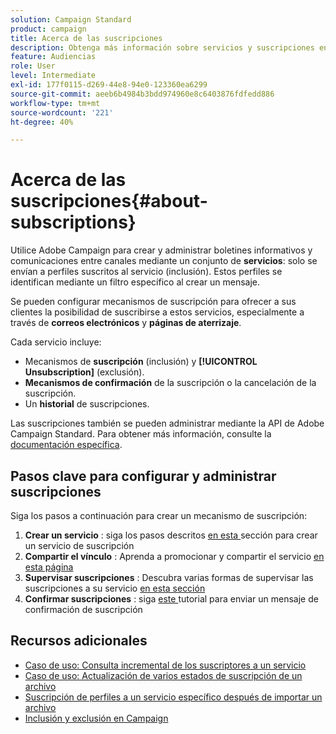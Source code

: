 ```yaml
---
solution: Campaign Standard
product: campaign
title: Acerca de las suscripciones
description: Obtenga más información sobre servicios y suscripciones en Campaign Standard.
feature: Audiencias
role: User
level: Intermediate
exl-id: 177f0115-d269-44e8-94e0-123360ea6299
source-git-commit: aeeb6b4984b3bdd974960e8c6403876fdfedd886
workflow-type: tm+mt
source-wordcount: '221'
ht-degree: 40%

---
```


# Acerca de las suscripciones{#about-subscriptions}

Utilice Adobe Campaign para crear y administrar boletines informativos y comunicaciones entre canales mediante un conjunto de **servicios**: solo se envían a perfiles suscritos al servicio (inclusión). Estos perfiles se identifican mediante un filtro específico al crear un mensaje.

Se pueden configurar mecanismos de suscripción para ofrecer a sus clientes la posibilidad de suscribirse a estos servicios, especialmente a través de **correos electrónicos** y **páginas de aterrizaje**.

Cada servicio incluye:

* Mecanismos de **suscripción** (inclusión) y **[!UICONTROL Unsubscription]** (exclusión).
* **Mecanismos de confirmación** de la suscripción o la cancelación de la suscripción.
* Un **historial** de suscripciones.

Las suscripciones también se pueden administrar mediante la API de Adobe Campaign Standard. Para obtener más información, consulte la [documentación específica](../../api/using/creating-a-service.md).

## Pasos clave para configurar y administrar suscripciones

Siga los pasos a continuación para crear un mecanismo de suscripción:

1. **Crear un servicio** : siga los pasos descritos  [en esta ](../../audiences/using/creating-a-service.md) sección para crear un servicio de suscripción
1. **Compartir el vínculo** : Aprenda a promocionar y compartir el servicio  [en esta página](../../audiences/using/promoting-a-service.md)
1. **Supervisar suscripciones** : Descubra varias formas de supervisar las suscripciones a su servicio  [en esta sección](../../audiences/using/monitoring-subscriptions.md)
1. **Confirmar suscripciones** : siga  [este ](../../audiences/using/confirming-subscription-to-a-service.md) tutorial para enviar un mensaje de confirmación de suscripción

## Recursos adicionales

* [Caso de uso: Consulta incremental de los suscriptores a un servicio](../../automating/using/incremental-query-on-subscribers.md)
* [Caso de uso: Actualización de varios estados de suscripción de un archivo](../../automating/using/updating-subscriptions-from-file.md)
* [Suscripción de perfiles a un servicio específico después de importar un archivo](../../automating/using/subscribing-profiles-from-file.md)
* [Inclusión y exclusión en Campaign](../../audiences/using/about-opt-in-and-opt-out-in-campaign.md)
